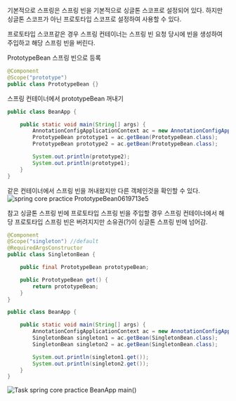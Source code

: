 기본적으로 스프링은 스프링 빈을 기본적으로 싱글톤 스코프로 설정되어 있다.
하지만 싱글톤 스코프가 아닌 프로토타입 스코프로 설정하여 사용할 수 있다.

프로토타입 스코프같은 경우 
스프링 컨테이너는 스프링 빈 요청 당시에 빈을 생성하여 주입하고 해당 스프링 빈을 버린다.

PrototypeBean 스프링 빈으로 등록
```java
@Component
@Scope("prototype")
public class PrototypeBean {}
```

스프링 컨테이너에서 prototypeBean 꺼내기
```java
public class BeanApp {

    public static void main(String[] args) {
        AnnotationConfigApplicationContext ac = new AnnotationConfigApplicationContext(PrototypeBean.class, SingletonBean.class);
        PrototypeBean prototype1 = ac.getBean(PrototypeBean.class);
        PrototypeBean prototype2 = ac.getBean(PrototypeBean.class);

        System.out.println(prototype2);
        System.out.println(prototype1);
    }
}
```
같은 컨테이너에서 스프링 빈을 꺼내왔지만 다른 객체인것을 확인할 수 있다.
![spring core practice PrototypeBean0619713e5](https://github.com/user-attachments/assets/8a5a9704-7485-411f-8630-fbc9d4ed574d)

참고
싱글톤 스프링 빈에 프로토타입 스프링 빈을 주입할 경우
스프링 컨테이너에서 해당 프로토타입 스프링 빈은 버려지지만 소유권(?)이 싱글톤 스프링 빈에 넘어감.
```java
@Component
@Scope("singleton") //default
@RequiredArgsConstructor
public class SingletonBean {

    public final PrototypeBean prototypeBean;

    public PrototypeBean get() {
        return prototypeBean;
    }
}
```


```java
public class BeanApp {

    public static void main(String[] args) {
        AnnotationConfigApplicationContext ac = new AnnotationConfigApplicationContext(PrototypeBean.class, SingletonBean.class);
        SingletonBean singleton1 = ac.getBean(SingletonBean.class);
        SingletonBean singleton2 = ac.getBean(SingletonBean.class);

        System.out.println(singleton1.get());
        System.out.println(singleton2.get());
    }
}
```
![ Task spring core practice BeanApp main()](https://github.com/user-attachments/assets/227f296a-1f6c-43ca-85b7-a9e0cfad590c)
